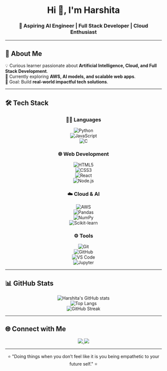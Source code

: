 <!-- Profile Header -->
<h1 align="center">Hi 👋, I'm Harshita</h1>
<h3 align="center">🚀 Aspiring AI Engineer | Full Stack Developer | Cloud Enthusiast</h3>

---

## 🌟 About Me  
💡 Curious learner passionate about **Artificial Intelligence, Cloud, and Full Stack Development**.  
🌱 Currently exploring **AWS, AI models, and scalable web apps**.  
🎯 Goal: Build **real-world impactful tech solutions**.  

---

## 🛠️ Tech Stack  

<div align="center">

### 👩‍💻 Languages  
![Python](https://img.shields.io/badge/Python-3670A0?style=for-the-badge&logo=python&logoColor=ffdd54)  
![JavaScript](https://img.shields.io/badge/JavaScript-323330?style=for-the-badge&logo=javascript&logoColor=f7df1e)  
![C](https://img.shields.io/badge/C-00599C?style=for-the-badge&logo=c&logoColor=white)  

### 🌐 Web Development  
![HTML5](https://img.shields.io/badge/HTML5-E34F26?style=for-the-badge&logo=html5&logoColor=white)  
![CSS3](https://img.shields.io/badge/CSS3-1572B6?style=for-the-badge&logo=css3&logoColor=white)  
![React](https://img.shields.io/badge/React-20232A?style=for-the-badge&logo=react&logoColor=61dafb)  
![Node.js](https://img.shields.io/badge/Node.js-43853D?style=for-the-badge&logo=node.js&logoColor=white)  

### ☁️ Cloud & AI  
![AWS](https://img.shields.io/badge/AWS-FF9900?style=for-the-badge&logo=amazon-aws&logoColor=white)  
![Pandas](https://img.shields.io/badge/Pandas-150458?style=for-the-badge&logo=pandas&logoColor=white)  
![NumPy](https://img.shields.io/badge/NumPy-013243?style=for-the-badge&logo=numpy&logoColor=white)  
![Scikit-learn](https://img.shields.io/badge/Scikit--Learn-F7931E?style=for-the-badge&logo=scikit-learn&logoColor=white)  

### ⚙️ Tools  
![Git](https://img.shields.io/badge/Git-F05032?style=for-the-badge&logo=git&logoColor=white)  
![GitHub](https://img.shields.io/badge/GitHub-100000?style=for-the-badge&logo=github&logoColor=white)  
![VS Code](https://img.shields.io/badge/VS%20Code-0078d7?style=for-the-badge&logo=visual-studio-code&logoColor=white)  
![Jupyter](https://img.shields.io/badge/Jupyter-F37626?style=for-the-badge&logo=jupyter&logoColor=white)  

</div>

---

## 📊 GitHub Stats  

<div align="center">
  
![Harshita's GitHub stats](https://github-readme-stats.vercel.app/api?username=harshita2481&show_icons=true&theme=radical)  
![Top Langs](https://github-readme-stats.vercel.app/api/top-langs/?username=harshita2481&layout=compact&theme=radical)  
![GitHub Streak](https://github-readme-streak-stats.herokuapp.com/?user=harshita2481&theme=radical)  

</div>

---

## 🌐 Connect with Me  

<div align="center">
  
<a href="https://www.linkedin.com/harshitasrivastava2481" target="_blank">
  <img src="https://img.shields.io/badge/LinkedIn-0077B5?style=for-the-badge&logo=linkedin&logoColor=white"/>
</a>  
<a href="https://github.com/harshita2481" target="_blank">
  <img src="https://img.shields.io/badge/GitHub-100000?style=for-the-badge&logo=github&logoColor=white"/>
</a>  

</div>

---

<p align="center">⭐️ "Doing things when you don’t feel like it is you being empathetic to your future self." ⭐️</p>
  
